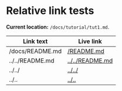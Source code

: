 # Relative link tests

**Current location:**  `/docs/tutorial/tut1.md`.


| Link text             | Live link                  |
| --------------------- | -------------------------- |
| /docs/README.md       | [/README.md](/README.md)   |
| ../../README.md       | [../../README.md](../../README.md)|
| ../../                | [../../](../../)|
| ../..                 | [../..](../..)|
